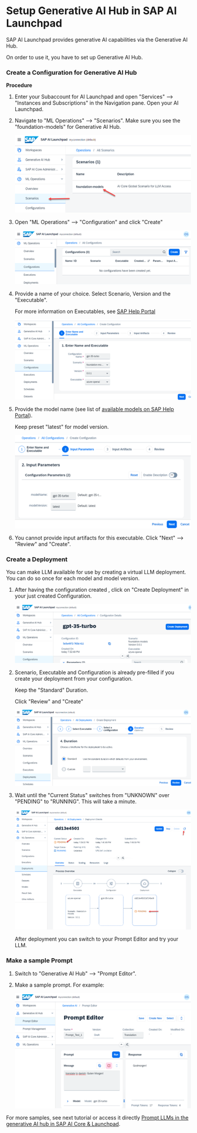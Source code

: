# Setup Generative AI Hub in SAP AI Launchpad


SAP AI Launchpad provides generative AI capabilities via the Generative AI Hub.

On order to use it, you have to set up Generative AI Hub.




### Create a Configuration for Generative AI Hub


**Procedure**

1. Enter your Subaccount for AI Launchpad and open "Services" --> "Instances and Subscriptions" in the Navigation pane. Open your AI Launchpad.


2. Navigate to "ML Operations" --> "Scenarios". Make sure you see the "foundation-models" for Generative AI Hub.

   ![](images/29_ail_foundationmodels.png)

3. Open "ML Operations" --> "Configuration" and click "Create"

   ![](images/31_genai_create.png)

4. Provide a name of your choice. Select Scenario, Version and the "Executable".   

    For more information on Executables, see [SAP Help Portal](https://help.sap.com/docs/sap-ai-core/sap-ai-core-service-guide/models-and-scenarios-in-generative-ai-hub?locale=en-US&q=generative)
    
    ![](images/32_genai_conf_step1.png)

5. Provide the model name (see list of [available models on SAP Help Portal](https://help.sap.com/docs/sap-ai-core/sap-ai-core-service-guide/models-and-scenarios-in-generative-ai-hub?locale=en-US&q=generative)). 

    Keep preset "latest" for model version.

    ![](images/33_genai_conf_step2.png)

6. You cannot provide input artifacts for this executable. Click "Next" --> "Review" and "Create".


### Create a Deployment

You can make LLM available for use by creating a virtual LLM deployment. You can do so once for each model and model version.

1. After having the configuration created , click on "Create Deployment" in your just created Configuration.

    ![](images/34_genai_createdeploy.png)

2. Scenario, Executable and Configuration is already pre-filled if you create your deployment from your configuration.

    Keep the "Standard" Duration. 
    
    Click "Review" and "Create"

    ![](images/35_genai_duration.png)

3. Wait until the "Current Status" switches from "UNKNOWN" over "PENDING" to "RUNNING". This will take a minute.

    ![](images/36_genai_status.png)

    After deployment you can switch to your Prompt Editor and try your LLM.

### Make a sample Prompt

1. Switch to "Generative AI Hub" --> "Prompt Editor".

2. Make a sample prompt. For example:

    ![](images/37_genai_sampleprompt.png)

    

For more samples, see next tutorial or access it directly [Prompt LLMs in the generative AI hub in SAP AI Core & Launchpad](https://developers.sap.com/tutorials/ai-core-generative-ai.html).